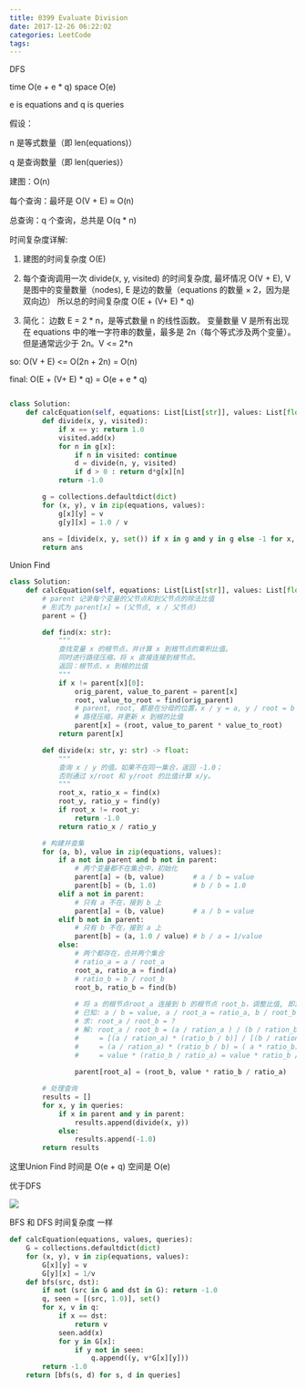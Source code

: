 ```yaml
---
title: 0399 Evaluate Division
date: 2017-12-26 06:22:02
categories: LeetCode
tags:
---
```



DFS

time O(e + e * q)
space O(e)

e is equations and q is queries

假设：

n 是等式数量（即 len(equations)）

q 是查询数量（即 len(queries)）

建图：O(n)

每个查询：最坏是 O(V + E) ≈ O(n)

总查询：q 个查询，总共是 O(q * n)

时间复杂度详解:

1. 建图的时间复杂度 O(E)
2. 每个查询调用一次 divide(x, y, visited) 的时间复杂度, 最坏情况 O(V + E), 
V 是图中的变量数量（nodes), E 是边的数量（equations 的数量 × 2，因为是双向边）
所以总的时间复杂度 O(E + (V+ E) * q)

3. 简化： 
边数 E = 2 * n，是等式数量 n 的线性函数。
变量数量 V 是所有出现在 equations 中的唯一字符串的数量，最多是 2n（每个等式涉及两个变量）。
但是通常远少于 2n。V <= 2*n

so: O(V + E) <= O(2n + 2n) = O(n)

final: O(E + (V+ E) * q) = O(e + e * q)

```python

class Solution:
    def calcEquation(self, equations: List[List[str]], values: List[float], queries: List[List[str]]) -> List[float]:
        def divide(x, y, visited):
            if x == y: return 1.0
            visited.add(x)
            for n in g[x]:
                if n in visited: continue
                d = divide(n, y, visited)
                if d > 0 : return d*g[x][n]
            return -1.0

        g = collections.defaultdict(dict)
        for (x, y), v in zip(equations, values):
            g[x][y] = v
            g[y][x] = 1.0 / v
        
        ans = [divide(x, y, set()) if x in g and y in g else -1 for x, y in queries]
        return ans
```


Union Find
```python
class Solution:
    def calcEquation(self, equations: List[List[str]], values: List[float], queries: List[List[str]]) -> List[float]:
        # parent 记录每个变量的父节点和到父节点的除法比值
        # 形式为 parent[x] = (父节点, x / 父节点)
        parent = {}

        def find(x: str):
            """
            查找变量 x 的根节点，并计算 x 到根节点的乘积比值。
            同时进行路径压缩，将 x 直接连接到根节点。
            返回：根节点、x 到根的比值
            """
            if x != parent[x][0]:
                orig_parent, value_to_parent = parent[x]
                root, value_to_root = find(orig_parent)
                # parent, root, 都是在分母的位置，x / y = a, y / root = b ==> x/root = x/y * y/root = a * b
                # 路径压缩，并更新 x 到根的比值
                parent[x] = (root, value_to_parent * value_to_root)
            return parent[x]

        def divide(x: str, y: str) -> float:
            """
            查询 x / y 的值。如果不在同一集合，返回 -1.0；
            否则通过 x/root 和 y/root 的比值计算 x/y。
            """
            root_x, ratio_x = find(x)
            root_y, ratio_y = find(y)
            if root_x != root_y:
                return -1.0
            return ratio_x / ratio_y

        # 构建并查集
        for (a, b), value in zip(equations, values):
            if a not in parent and b not in parent:
                # 两个变量都不在集合中，初始化
                parent[a] = (b, value)       # a / b = value
                parent[b] = (b, 1.0)         # b / b = 1.0
            elif a not in parent:
                # 只有 a 不在，接到 b 上
                parent[a] = (b, value)       # a / b = value
            elif b not in parent:
                # 只有 b 不在，接到 a 上
                parent[b] = (a, 1.0 / value) # b / a = 1/value
            else:
                # 两个都存在，合并两个集合
                # ratio_a = a / root_a
                root_a, ratio_a = find(a)
                # ratio_b = b / root_b
                root_b, ratio_b = find(b)
                
                # 将 a 的根节点root_a 连接到 b 的根节点 root_b，调整比值, 即算出 root_a / root_b = ?
                # 已知: a / b = value, a / root_a = ratio_a, b / root_b = ration_b
                # 求: root_a / root_b = ?
                # 解: root_a / root_b = (a / ration_a ) / (b / ration_b) 
                #     = [(a / ration_a) * (ratio_b / b)] / [(b / ration_b) * (ratio_b / b)]
                #     = (a / ration_a) * (ratio_b / b) = ( a * ratio_b) / (b * ratio_a) = (a / b) * (ratio_b / ratio_a)
                #     = value * (ratio_b / ratio_a) = value * ratio_b / ratio_a
            
                parent[root_a] = (root_b, value * ratio_b / ratio_a)

        # 处理查询
        results = []
        for x, y in queries:
            if x in parent and y in parent:
                results.append(divide(x, y))
            else:
                results.append(-1.0)
        return results

```

这里Union Find
时间是 O(e + q)
空间是 O(e)

优于DFS


![](/images/lc_399.png)


BFS 和 DFS 时间复杂度  一样
```python
def calcEquation(equations, values, queries):
	G = collections.defaultdict(dict)
	for (x, y), v in zip(equations, values):
		G[x][y] = v
		G[y][x] = 1/v
	def bfs(src, dst):
		if not (src in G and dst in G): return -1.0
		q, seen = [(src, 1.0)], set()
		for x, v in q:
			if x == dst: 
				return v
			seen.add(x)
			for y in G[x]:
				if y not in seen: 
					q.append((y, v*G[x][y]))
		return -1.0
	return [bfs(s, d) for s, d in queries]
```
